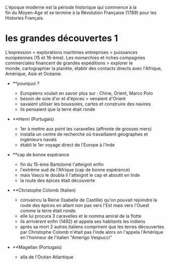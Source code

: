L'époque moderne est la période historique qui commence à la fin du Moyen-Age et se termine à la Révolution Française (1789) pour les Histories Français. 

# les grandes découvertes 1

L’expression > explorations maritimes entreprises > puissances  européennes (15 et 16-ème). 
Les monarchies et riches compagnies commerciales financent de grandes expéditions > explorer le monde, cartographier la planète, établir des contacts directs avec l'Afrique, Amérique, Asie et Océanie.

- **pourquoi ?
	- Européens voulait en savoir plus sur : Chine, Orient, Marco Polo 
	- besoin de soie d'or et d'épices > venaient d'Orient
	- savaient utiliser les boussoles, cartes et construire des navires
	- ils pensaient que la terre était ronde 

- **Henri (Portugais)
	- 1er à mettre aux point les caravelles (affronte de grosses mers)
	- installa un centre de recherche où travaillaient géographes et ingénieurs navals
	- établi le 1er voyage direct de l'Europe à l'Inde

- **cap de bonne espérance
	- fin du 15-ème Bartolomé l'atteignit enfin          
	- l'extrême sud de l'Afrique (cap de bonne espérance)
	- mais Vasco le doubla il l'atteignit le cap et aboutit en Inde
	- la route des épices était découverte

- **Christophe Colomb (Italien)
	- convaincu la Reine (Isabelle de Castille) qu'on pouvait rejoindre la route des épices en allant non pas vers l'Est mais vers l'Ouest comme la terre était ronde.
	- elle lui procura 3 caravelles et le nomma amiral de la flotte 
	- ils arrivèrent enfin (1492) et appela ses habitants les indiens
	- après sa mort 2 autres italiens comprirent que les terres découvertes par Christophe Colomb n'était pas l'inde alors on       l'appela l'Amérique en l'honneur de l'italien "Amerigo Vespucci"

- **Magellan (Portugais)
	- alla de l'Océan Atlantique 
